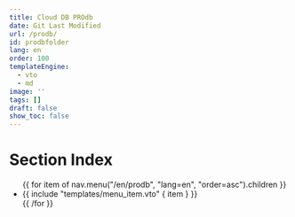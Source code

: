 ```yaml
---
title: Cloud DB PROdb
date: Git Last Modified
url: /prodb/
id: prodbfolder
lang: en
order: 100
templateEngine:
  - vto
  - md
image: ''
tags: []
draft: false
show_toc: false
---
```

# Section Index
<ul class="menu">
  {{ for item of nav.menu("/en/prodb", "lang=en", "order=asc").children }}
    <li>
      {{ include "templates/menu_item.vto" { item } }}
    </li>
  {{ /for }}
</ul>
